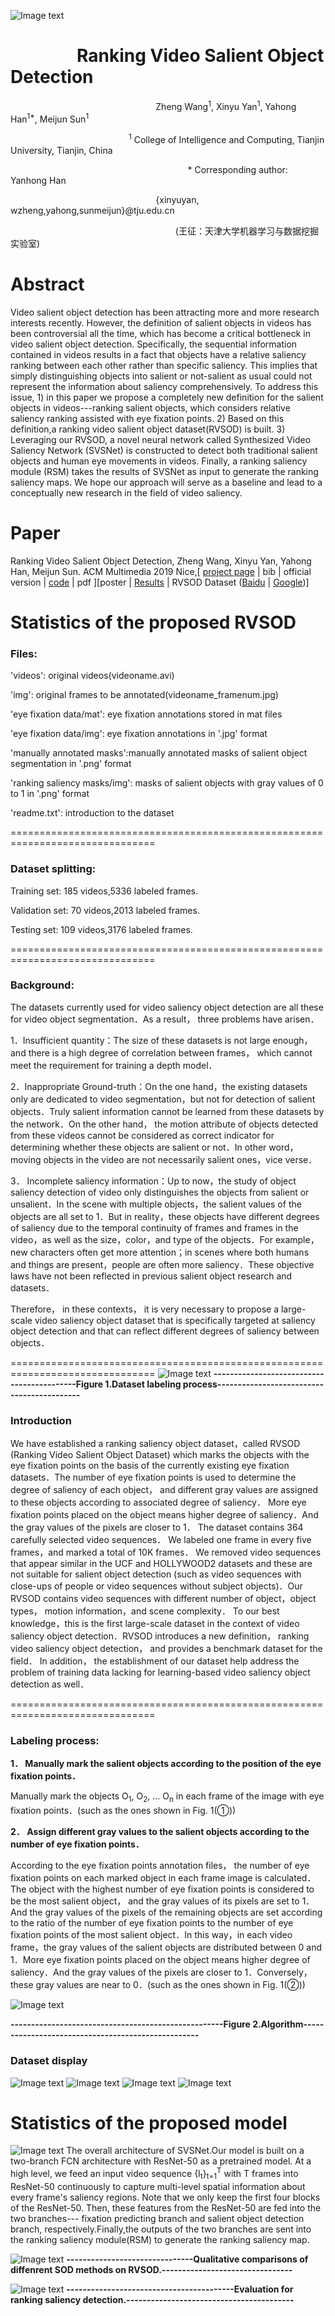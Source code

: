 ![Image text](https://github.com/yxy452710960/Ranking-Video-Salient-Object-Detection/blob/master/RVSOD.jpg)
# &nbsp;&nbsp;&nbsp;&nbsp;&nbsp;&nbsp;&nbsp;&nbsp;&nbsp;&nbsp;&nbsp;&nbsp;&nbsp;&nbsp;&nbsp;&nbsp;Ranking Video Salient Object Detection 
&nbsp;&nbsp;&nbsp;&nbsp;&nbsp;&nbsp;&nbsp;&nbsp;&nbsp;&nbsp;&nbsp;&nbsp;&nbsp;&nbsp;&nbsp;&nbsp;&nbsp;&nbsp;&nbsp;&nbsp;&nbsp;&nbsp;&nbsp;&nbsp;&nbsp;&nbsp;&nbsp;&nbsp;&nbsp;&nbsp;&nbsp;&nbsp;&nbsp;&nbsp;&nbsp;&nbsp;&nbsp;&nbsp;&nbsp;&nbsp;&nbsp;&nbsp;&nbsp;&nbsp;&nbsp;&nbsp;&nbsp;&nbsp;&nbsp;&nbsp;&nbsp;&nbsp;&nbsp;&nbsp;&nbsp;&nbsp;&nbsp;&nbsp;&nbsp;Zheng Wang<sup>1</sup>, Xinyu Yan<sup>1</sup>, Yahong Han<sup>1*</sup>, Meijun Sun<sup>1</sup>

&nbsp;&nbsp;&nbsp;&nbsp;&nbsp;&nbsp;&nbsp;&nbsp;&nbsp;&nbsp;&nbsp;&nbsp;&nbsp;&nbsp;&nbsp;&nbsp;&nbsp;&nbsp;&nbsp;&nbsp;&nbsp;&nbsp;&nbsp;&nbsp;&nbsp;&nbsp;&nbsp;&nbsp;&nbsp;&nbsp;&nbsp;&nbsp;&nbsp;&nbsp;&nbsp;&nbsp;&nbsp;&nbsp;&nbsp;&nbsp;&nbsp;&nbsp;&nbsp;&nbsp;&nbsp;&nbsp;&nbsp;&nbsp;<sup>1</sup> College of Intelligence and Computing, Tianjin University, Tianjin, China

&nbsp;&nbsp;&nbsp;&nbsp;&nbsp;&nbsp;&nbsp;&nbsp;&nbsp;&nbsp;&nbsp;&nbsp;&nbsp;&nbsp;&nbsp;&nbsp;&nbsp;&nbsp;&nbsp;&nbsp;&nbsp;&nbsp;&nbsp;&nbsp;&nbsp;&nbsp;&nbsp;&nbsp;&nbsp;&nbsp;&nbsp;&nbsp;&nbsp;&nbsp;&nbsp;&nbsp;&nbsp;&nbsp;&nbsp;&nbsp;&nbsp;&nbsp;&nbsp;&nbsp;&nbsp;&nbsp;&nbsp;&nbsp;&nbsp;&nbsp;&nbsp;&nbsp;&nbsp;&nbsp;&nbsp;&nbsp;&nbsp;&nbsp;&nbsp;&nbsp;&nbsp;&nbsp;&nbsp;&nbsp;&nbsp;&nbsp;&nbsp;&nbsp;&nbsp;&nbsp;&nbsp;&nbsp;\* Corresponding author: Yanhong Han

&nbsp;&nbsp;&nbsp;&nbsp;&nbsp;&nbsp;&nbsp;&nbsp;&nbsp;&nbsp;&nbsp;&nbsp;&nbsp;&nbsp;&nbsp;&nbsp;&nbsp;&nbsp;&nbsp;&nbsp;&nbsp;&nbsp;&nbsp;&nbsp;&nbsp;&nbsp;&nbsp;&nbsp;&nbsp;&nbsp;&nbsp;&nbsp;&nbsp;&nbsp;&nbsp;&nbsp;&nbsp;&nbsp;&nbsp;&nbsp;&nbsp;&nbsp;&nbsp;&nbsp;&nbsp;&nbsp;&nbsp;&nbsp;&nbsp;&nbsp;&nbsp;&nbsp;&nbsp;&nbsp;&nbsp;&nbsp;&nbsp;&nbsp;&nbsp;\{xinyuyan, wzheng,yahong,sunmeijun\}@tju.edu.cn

&nbsp;&nbsp;&nbsp;&nbsp;&nbsp;&nbsp;&nbsp;&nbsp;&nbsp;&nbsp;&nbsp;&nbsp;&nbsp;&nbsp;&nbsp;&nbsp;&nbsp;&nbsp;&nbsp;&nbsp;&nbsp;&nbsp;&nbsp;&nbsp;&nbsp;&nbsp;&nbsp;&nbsp;&nbsp;&nbsp;&nbsp;&nbsp;&nbsp;&nbsp;&nbsp;&nbsp;&nbsp;&nbsp;&nbsp;&nbsp;&nbsp;&nbsp;&nbsp;&nbsp;&nbsp;&nbsp;&nbsp;&nbsp;&nbsp;&nbsp;&nbsp;&nbsp;&nbsp;&nbsp;&nbsp;&nbsp;&nbsp;&nbsp;&nbsp;&nbsp;&nbsp;&nbsp;&nbsp;&nbsp;&nbsp;&nbsp;&nbsp;(王征：天津大学机器学习与数据挖掘实验室)

# Abstract
Video salient object detection has been attracting more and more research interests recently. However, the definition of salient objects in videos has been controversial all the time, which has become a critical bottleneck in video salient object detection. Specifically, the sequential information contained in videos results in a fact that objects have a relative saliency ranking between each other rather than specific saliency. This implies that simply distinguishing objects into salient or not-salient as usual could not represent the information about saliency comprehensively. To address this issue, 1) in this paper we propose a completely new definition for the salient objects in videos---ranking salient objects, which considers relative saliency ranking assisted with eye fixation points. 2) Based on this definition,a ranking video salient object dataset(RVSOD) is built. 3) Leveraging our RVSOD, a novel neural network called Synthesized Video Saliency Network (SVSNet) is constructed to detect both traditional salient objects and human eye movements in videos. Finally, a ranking saliency module (RSM) takes the results of SVSNet as input to generate the ranking saliency maps. We hope our approach will serve as a baseline and lead to a conceptually new research in the field of video saliency.

# Paper
Ranking Video Salient Object Detection, Zheng Wang, Xinyu Yan, Yahong Han, Meijun Sun. ACM Multimedia 2019 Nice,[ [project page](https://github.com/yxy452710960/Ranking-Video-Salient-Object-Detection/) | bib | official version | [code](https://pan.baidu.com/s/1lsHI92iQVZry_nyTl3Gn2g) | pdf ][poster | [Results](https://pan.baidu.com/s/1cV3mgTr4bPUyWYIegb_1Vw) | RVSOD Dataset  ([Baidu](https://pan.baidu.com/s/1F214E5ujgyytcPBwqt2XyA) | [Google](https://drive.google.com/open?id=1aG1JsD4eXWrJYvpWSYfI4tUPXDy9cFeS))]

# Statistics of the proposed RVSOD
### Files:
'videos': original videos(videoname.avi)

'img': original frames to be annotated(videoname_framenum.jpg)

'eye fixation data/mat': eye fixation annotations stored in mat files

'eye fixation data/img': eye fixation annotations in '.jpg' format

'manually annotated masks':manually annotated masks of salient object segmentation in '.png' format

'ranking saliency masks/img': masks of salient objects with gray values of 0 to 1 in '.png' format

'readme.txt': introduction to the dataset

===============================================================================
### Dataset splitting:
Training set: 185 videos,5336 labeled frames.

Validation set: 70 videos,2013 labeled frames. 

Testing set: 109 videos,3176 labeled frames.

===============================================================================

### Background:
  The datasets currently used for video saliency object detection are all these for video object segmentation．As a result， three problems have arisen．
  
  1．Insufficient quantity：The size of these datasets is not large enough， and there is a high degree of correlation between frames， which cannot meet the requirement for training a depth model．
  
  2．Inappropriate Ground-truth：On the one hand，the existing datasets only are dedicated to video segmentation，but not for detection of salient objects．Truly salient information cannot be learned from these datasets by the network．On the other hand， the motion attribute of objects detected from these videos cannot be considered as correct indicator for determining whether these objects are salient or not．In other word，moving objects in the video are not necessarily salient ones，vice verse．
  
  3． Incomplete saliency information：Up to now，the study of object saliency detection of video only distinguishes the objects from salient or unsalient．In the scene with multiple objects，the salient values of the objects are all set to 1．But in reality，these objects have different degrees of saliency due to the temporal continuity of frames and frames in the video，as well as the size，color，and type of the objects．For example，new characters often get more attention；in scenes where both humans and things are present，people are often more saliency．These objective laws have not been reflected in previous salient object research and datasets．

Therefore， in these contexts， it is very necessary to propose a large-scale video saliency object dataset that is specifically targeted at saliency object detection and that can reflect different degrees of saliency between objects．

===============================================================================
![Image text](https://raw.githubusercontent.com/yxy452710960/RVSOD/master/img/Process.png)
**-------------------------------------------Figure 1.Dataset labeling process-------------------------------------------**
### Introduction

We have established a ranking saliency object dataset，called RVSOD (Ranking Video Salient Object Dataset) which marks the objects with the eye fixation points on the basis of the currently existing eye fixation datasets．The number of eye fixation points is used to determine the degree of saliency of each object， and different gray values are assigned to these objects according to associated degree of saliency． More eye fixation points placed on the object means higher degree of saliency．And the gray values of the pixels are closer to 1． The dataset contains 364 carefully selected video sequences． We labeled one frame in every five frames，and marked a total of 10K frames． We removed video sequences that appear similar in the UCF and HOLLYWOOD2 datasets and these are not suitable for salient object detection (such as video sequences with close-ups of people or video sequences without subject objects)．Our RVSOD contains video sequences with different number of object，object types， motion information，and scene complexity． To our best knowledge，this is the first large-scale dataset in the context of video saliency object detection．RVSOD introduces a new definition， ranking video saliency object detection， and provides a benchmark dataset for the field． In addition， the establishment of our dataset help address the problem of training data lacking for learning-based video saliency object detection as well．

===============================================================================
### Labeling process:
**1． Manually mark the salient objects according to the position of the eye fixation points．**

Manually mark the objects O<sub>1</sub>, O<sub>2</sub>, ... O<sub>n</sub> in each frame of the image with eye fixation points．(such as the ones shown in Fig. 1(①))

**2． Assign different gray values to the salient objects according to the number of eye fixation points．**

According to the eye fixation points annotation files， the number of eye fixation points on each marked object in each frame image is calculated． The object with the highest number of eye fixation points is considered to be the most salient object， and the gray values of its pixels are set to 1．And the gray values of the pixels of the remaining objects are set according to the ratio of the number of eye fixation points to the number of eye fixation points of the most salient object．In this way，in each video frame，the gray values of the salient objects are distributed between 0 and 1．More eye fixation points placed on the object means higher degree of saliency．And the gray values of the pixels are closer to 1．Conversely，these gray values are near to 0．(such as the ones shown in Fig. 1(②))


![Image text](https://raw.githubusercontent.com/yxy452710960/RVSOD/master/img/Algorithm.jpg)

**----------------------------------------------------Figure 2.Algorithm---------------------------------------------------**

### Dataset display
![Image text](https://github.com/yxy452710960/RVSOD/blob/master/img/Diving-Side_001.gif)
![Image text](https://github.com/yxy452710960/RVSOD/blob/master/img/actioncliptest00001.gif)
![Image text](https://github.com/yxy452710960/RVSOD/blob/master/img/actioncliptrain00426.gif)
![Image text](https://github.com/yxy452710960/RVSOD/blob/master/img/actioncliptrain00728.gif)

# Statistics of the proposed model
![Image text](https://github.com/yxy452710960/Ranking-Video-Salient-Object-Detection/blob/master/Model.jpg)
The overall architecture of SVSNet.Our model is built on a two-branch FCN architecture with ResNet-50 as a pretrained model. At a high level, we feed an input video sequence \{I<sub>t</sub>\}<sub>t=1</sub><sup>T</sup> with T frames into ResNet-50 continuously to capture multi-level spatial information about every frame's saliency regions. Note that we only keep the first four blocks of the ResNet-50. Then, these features from the ResNet-50 are fed into the two branches--- fixation predicting branch and salient object detection branch, respectively.Finally,the outputs of the two branches are sent into the ranking saliency module(RSM) to generate the ranking saliency map.

![Image text](https://github.com/yxy452710960/Ranking-Video-Salient-Object-Detection/blob/master/Result.jpg)
**-------------------------------Qualitative comparisons of diffenrent SOD methods on RVSOD.--------------------------------**

![Image text](https://github.com/yxy452710960/Ranking-Video-Salient-Object-Detection/blob/master/RSM.jpg)
**-----------------------------------------Evaluation for ranking saliency detection.-----------------------------------------**

